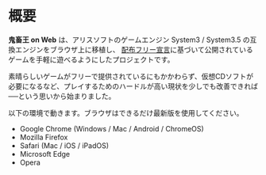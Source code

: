 # 概要

**鬼畜王 on Web** は、アリスソフトのゲームエンジン System3 / System3.5 の互換エンジンをブラウザ上に移植し、 [配布フリー宣言](https://www.alicesoft.com/about/#cont08)に基づいて公開されているゲームを手軽に遊べるようにしたプロジェクトです。

素晴らしいゲームがフリーで提供されているにもかかわらず、仮想CDソフトが必要になるなど、プレイするためのハードルが高い現状を少しでも改善できれば──という思いから始まりました。

以下の環境で動きます。ブラウザはできるだけ最新版を使用してください。

- Google Chrome (Windows / Mac / Android / ChromeOS)
- Mozilla Firefox
- Safari (Mac / iOS / iPadOS)
- Microsoft Edge
- Opera
